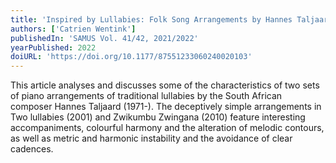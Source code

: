```yaml
---
title: 'Inspired by Lullabies: Folk Song Arrangements by Hannes Taljaard'
authors: ['Catrien Wentink']
publishedIn: 'SAMUS Vol. 41/42, 2021/2022'
yearPublished: 2022
doiURL: 'https://doi.org/10.1177/87551233060240020103'
---
```

This article analyses and discusses some of the characteristics of two sets of piano arrangements of
traditional lullabies by the South African composer Hannes Taljaard (1971-). The deceptively simple
arrangements in Two lullabies (2001) and Zwikumbu Zwingana (2010) feature interesting
accompaniments, colourful harmony and the alteration of melodic contours, as well as metric and
harmonic instability and the avoidance of clear cadences.